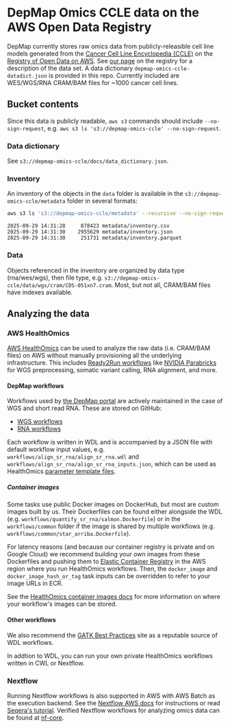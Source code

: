 # DepMap Omics CCLE data on the AWS Open Data Registry

DepMap currently stores raw omics data from publicly-releasible cell line models generated from the [Cancer Cell Line Encyclopedia (CCLE)](https://sites.broadinstitute.org/ccle) on the [Registry of Open Data on AWS](https://registry.opendata.aws/). See [our page](https://registry.opendata.aws/depmap-omics-ccle) on the registry for a description of the data set. A data dictionary `depmap-omics-ccle-datadict.json` is provided in this repo. Currently included are WES/WGS/RNA CRAM/BAM files for ~1000 cancer cell lines.

## Bucket contents

Since this data is publicly readable, `aws s3` commands should include `--no-sign-request`, e.g. `aws s3 ls 's3://depmap-omics-ccle' --no-sign-request`.

### Data dictionary

See `s3://depmap-omics-ccle/docs/data_dictionary.json`.

### Inventory

An inventory of the objects in the `data` folder is available in the `s3://depmap-omics-ccle/metadata` folder in several formats:

```sh
aws s3 ls 's3://depmap-omics-ccle/metadata' --recursive --no-sign-request
```

```
2025-09-29 14:31:28     878423 metadata/inventory.csv
2025-09-29 14:31:30    2955629 metadata/inventory.json
2025-09-29 14:31:30     251731 metadata/inventory.parquet
```

### Data

Objects referenced in the inventory are organized by data type (rna/wes/wgs), then file type, e.g. `s3://depmap-omics-ccle/data/wgs/cram/CDS-051xn7.cram`. Most, but not all, CRAM/BAM files have indexes available.

## Analyzing the data

### AWS HealthOmics

[AWS HealthOmics](https://docs.aws.amazon.com/omics/) can be used to analyze the raw data (i.e. CRAM/BAM files) on AWS without manually provisioning all the underlying infrastructure. This includes [Ready2Run workflows](https://docs.aws.amazon.com/omics/latest/dev/workflows-r2r-table.html) like [NVIDIA Parabricks](https://docs.nvidia.com/clara/parabricks/latest/index.html) for WGS preprocessing, somatic variant calling, RNA alignment, and more.

#### DepMap workflows

Workflows used by [the DepMap portal](https://depmap.org/) are actively maintained in the case of WGS and short read RNA. These are stored on GitHub:

- [WGS workflows](https://github.com/broadinstitute/depmap-omics-wgs/tree/main/workflows)
- [RNA workflows](https://github.com/broadinstitute/depmap-omics-rna/tree/main/workflows)

Each workflow is written in WDL and is accompanied by a JSON file with default workflow input values, e.g. `workflows/align_sr_rna/align_sr_rna.wdl` and `workflows/align_sr_rna/align_sr_rna_inputs.json`, which can be used as HealthOmics [parameter template files](https://docs.aws.amazon.com/omics/latest/dev/parameter-templates.html).

##### Container images

Some tasks use public Docker images on DockerHub, but most are custom images built by us. Their Dockerfiles can be found either alongside the WDL (e.g. `workflows/quantify_sr_rna/salmon.Dockerfile`) or in the `workflows/common` folder if the image is shared by multiple workflows (e.g. `workflows/common/star_arriba.Dockerfile`). 

For latency reasons (and because our container registry is private and on Google Cloud) we recommend building your own images from these Dockerfiles and pushing them to [Elastic Container Registry](https://docs.aws.amazon.com/ecr) in the AWS region where you run HealthOmics workflows. Then, the `docker_image` and `docker_image_hash_or_tag` task inputs can be overridden to refer to your image URLs in ECR.

See the [HealthOmics container images docs](https://docs.aws.amazon.com/omics/latest/dev/workflows-ecr.html) for more information on where your workflow's images can be stored.

#### Other workflows

We also recommend the [GATK Best Practices](https://gatk.broadinstitute.org/hc/en-us/sections/360007226651-Best-Practices-Workflows) site as a reputable source of WDL workflows.

In addtion to WDL, you can run your own private HealthOmics workflows written in CWL or Nextflow.  

### Nextflow

Running Nextflow workflows is also supported in AWS with AWS Batch as the execution backend. See the [Nextflow AWS docs](https://www.nextflow.io/docs/edge/aws.html) for instructions or read [Seqera's tutorial](https://seqera.io/blog/nextflow-and-aws-batch-inside-the-integration-part-1-of-3/). Verified Nextflow workflows for analyzing omics data can be found at [nf-core](https://nf-co.re/).
